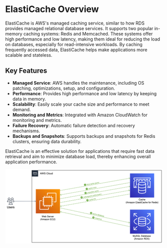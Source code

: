 # ElastiCache Overview

ElastiCache is AWS's managed caching service, similar to how RDS provides managed relational database services. It supports two popular in-memory caching systems: Redis and Memcached. These systems offer high performance and low latency, making them ideal for reducing the load on databases, especially for read-intensive workloads. By caching frequently accessed data, ElastiCache helps make applications more scalable and stateless.

## Key Features

- **Managed Service**: AWS handles the maintenance, including OS patching, optimizations, setup, and configuration.
- **Performance**: Provides high performance and low latency by keeping data in memory.
- **Scalability**: Easily scale your cache size and performance to meet demand.
- **Monitoring and Metrics**: Integrated with Amazon CloudWatch for monitoring and metrics.
- **Failure Recovery**: Automatic failure detection and recovery mechanisms.
- **Backups and Snapshots**: Supports backups and snapshots for Redis clusters, ensuring data durability.

ElastiCache is an effective solution for applications that require fast data retrieval and aim to minimize database load, thereby enhancing overall application performance.

![ElastiCache](../z_resources/images/elasticache/elasticache.png)